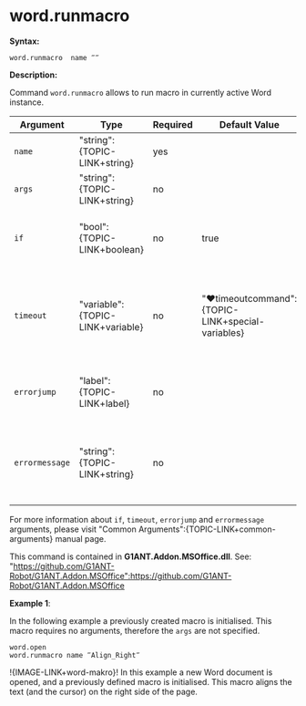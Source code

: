 # word.runmacro

**Syntax:**

```G1ANT
word.runmacro  name ‴‴ 

```

**Description:**

Command `word.runmacro` allows to run macro in currently active Word instance. 

| Argument | Type | Required | Default Value | Description |
| -------- | ---- | -------- | ------------- | ----------- |
|`name`| "string":{TOPIC-LINK+string}| yes |  |name of the macro|
|`args`| "string":{TOPIC-LINK+string} | no |  | arguments for specified macro|
|`if`| "bool":{TOPIC-LINK+boolean}| no | true | runs the command only if condition is true |
|`timeout`| "variable":{TOPIC-LINK+variable}| no | "♥timeoutcommand":{TOPIC-LINK+special-variables} | specifies time in milliseconds for G1ANT.Robot to wait for the command to be executed |
|`errorjump` | "label":{TOPIC-LINK+label}| no | | name of the label to jump to if given `timeout` expires |
|`errormessage`| "string":{TOPIC-LINK+string}| no |  | message that will be shown in case error occurs and no `errorjump` argument is specified |

For more information about `if`, `timeout`, `errorjump` and `errormessage` arguments, please visit "Common Arguments":{TOPIC-LINK+common-arguments} manual page.

This command is contained in **G1ANT.Addon.MSOffice.dll**.
See: "https://github.com/G1ANT-Robot/G1ANT.Addon.MSOffice":https://github.com/G1ANT-Robot/G1ANT.Addon.MSOffice

**Example 1**:

In the following example a previously created macro is initialised. This macro requires no arguments, therefore the `args` are not specified.

```G1ANT
word.open
word.runmacro name ‴Align_Right‴

```

!{IMAGE-LINK+word-makro}! 
In this example a new Word document is opened, and a previously defined macro is initialised. This macro aligns the text (and the cursor) on the right side of the page.